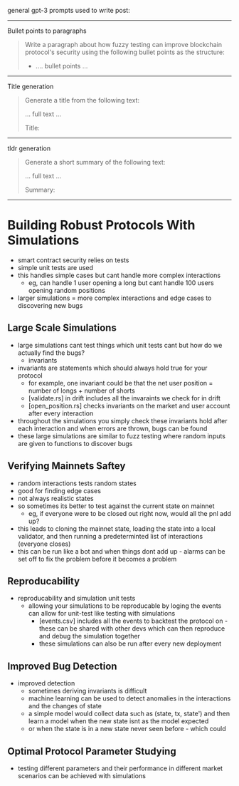 general gpt-3 prompts used to write post:

--- 
Bullet points to paragraphs

> Write a paragraph about how fuzzy testing can improve blockchain protocol's security using the following bullet points as the structure:
> - .... bullet points ...  

--- 
Title generation

> Generate a title from the following text:
> 
> ... full text ... 
> 
> Title: 

--- 
tldr generation

> Generate a short summary of the following text:
> 
> ... full text ... 
> 
> Summary: 
--- 

# Building Robust Protocols With Simulations
- smart contract security relies on tests
- simple unit tests are used
- this handles simple cases but cant handle more complex interactions 
  - eg, can handle 1 user opening a long but cant handle 100 users opening random positions 
- larger simulations = more complex interactions and edge cases to discovering new bugs 

## Large Scale Simulations
- large simulations cant test things which unit tests cant but how do we actually find the bugs? 
  - invariants 
- invariants are statements which should always hold true for your protocol 
  - for example, one invariant could be that the net user position = number of longs + number of shorts 
  - [validate.rs] in drift includes all the invaraints we check for in drift 
  - [open_position.rs] checks invariants on the market and user account after every interaction 
- throughout the simulations you simply check these invariants hold after each interaction and when errors are thrown, bugs can be found 
- these large simulations are similar to fuzz testing where random inputs are given to functions to discover bugs 

## Verifying Mainnets Saftey

- random interactions tests random states 
- good for finding edge cases 
- not always realistic states
- so sometimes its better to test against the current state on mainnet 
  - eg, if everyone were to be closed out right now, would all the pnl add up? 
- this leads to cloning the mainnet state, loading the state into a local validator, and then running a predeterminted list of interactions (everyone closes)
- this can be run like a bot and when things dont add up - alarms can be set off to fix the problem before it becomes a problem 

## Reproducability 
- reproducability and simulation unit tests
  - allowing your simulations to be reproducable by loging the events can allow for unit-test like testing with simulations 
    - [events.csv] includes all the events to backtest the protocol on - these can be shared with other devs which can then reproduce and debug the simulation together 
    - these simulations can also be run after every new deployment 

## Improved Bug Detection 
- improved detection 
  - sometimes deriving invariants is difficult 
  - machine learning can be used to detect anomalies in the interactions and the changes of state 
  - a simple model would collect data such as (state, tx, state') and then learn a model when the new state isnt as the model expected 
  - or when the state is in a new state never seen before - which could 

## Optimal Protocol Parameter Studying 
- testing different parameters and their performance in different market scenarios can be achieved with simulations